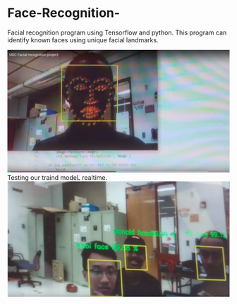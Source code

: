 # Face-Recognition-
Facial recognition program using Tensorflow and python. This program can identify known faces using unique facial landmarks.

[![Facial recognition project](/FaACE.PNG)](https://www.youtube.com/watch?v=4J7g8Yn4JjA&t=2s)
Testing our traind modeL realtime.
![](/Capture.PNG)
